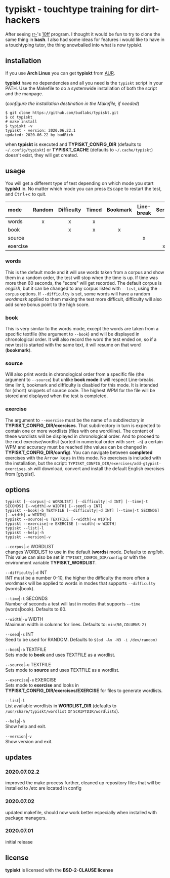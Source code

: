 # typiskt - touchtype training for dirt-hackers 

After seeing [rr-]'s [10ff] program. I thought it would be
fun to try to clone the same thing in **bash**. I also had
some ideas for features i would like to have in a
touchtyping tutor, the thing snowballed into what is now
typiskt.

[rr-]:  https://github.com/rr-
[10ff]: https://github.com/rr-/10ff



## installation

If you use **Arch Linux** you can get **typiskt** from
[AUR](https://aur.archlinux.org/packages/typiskt/).  

**typiskt** have no dependencies and all you need is the
`typiskt` script in your PATH. Use the Makefile to do a
systemwide installation of both the script and the manpage.  

(*configure the installation destination in the Makefile,
if needed*)

```
$ git clone https://github.com/budlabs/typiskt.git
$ cd typiskt
# make install
$ typiskt -v
typiskt - version: 2020.06.22.1
updated: 2020-06-22 by budRich
```


when **typiskt** is executed and **TYPISKT_CONFIG_DIR** (defaults to `~/.config/typiskt`) or **TYPISKT_CACHE** (defaults to `~/.cache/typiskt`) doesn't exist, they will get created.

usage
-----

You will get a different type of test depending on which
mode you start **typiskt** in. No matter which mode you can
press <kbd>Escape</kbd> to restart the test, and
<kbd>Ctrl</kbd>+<kbd>c</kbd> to quit.


| mode     |Random|Difficulty|Timed|Bookmark|Line-break|Series|Highscore|
|:---------|:----:|:--------:|:---:|:------:|:--------:|:----:|:-------:| 
| words    |x     |x         |x    |        |          |      |x        | 
| book     |      |x         |x    |x       |          |      |x        | 
| source   |      |          |     |        |x         |      |         | 
| exercise |      |          |     |        |          |x     |         |

### words


This is the default mode and it will use words taken from a
corpus and show them in a random order, the test will stop
when the time is up. If time was more then 60 seconds, the
"score" will get recorded. The default corpus is *english*,
but it can be changed to any corpus listed with `--list`,
using the `--corpus` options. If `--difficulty` is set, some
words will have a random *wordmask* applied to them making
the test more difficult, difficulty will also add some bonus
point to the high score.

### book


This is very similar to the words mode, except the words
are taken from a specific textfile (the argument to
`--book`) and will be displayed in chronological order. It
will also record the word the test ended on, so if a new
test is started with the same text, it will resume on that
word (**bookmark**).

### source


Will also print words in chronological order from a
specific file (the argument to `--source`)  but unlike
**book mode** it will respect Line-breaks. time limit,
bookmark and difficulty is disabled for this mode. It is
intended for (short) snippets of source code. The highest
WPM for the file will be stored and displayed when the test
is completed.

### exercise


The argument to `--exercise` must be the name of a subdirectory in **TYPISKT_CONFIG_DIR/exercises**. That subdirectory in turn is expected to contain one or more wordlists (files with one word/line). The content of these wordlists will be displayed in chronological order. And to proceed to the next exercise/wordlist (sorted in numerical order with `sort -n`) a certain WPM and accuracy must be reached (the values can be changed in **TYPISKT_CONFIG_DIR/config**). You can navigate between **completed** exercises with the <kbd>Arrow keys</kbd> in this mode. No exercises is included with the installation, but the script: `TYPISKT_CONFIG_DIR/exercises/add-gtypist-exercises.sh` will download, convert and install the default English exercises from [gtypist].


options
-------

```text
typiskt [--corpus|-c WORDLIST] [--difficulty|-d INT] [--time|-t SECONDS] [--width|-w WIDTH] [--seed|-s INT]
typiskt --book|-b TEXTFILE [--difficulty|-d INT] [--time|-t SECONDS] [--width|-w WIDTH]
typiskt --source|-u TEXTFILE [--width|-w WIDTH]
typiskt --exercise|-e EXERCISE [--width|-w WIDTH]
typiskt --list|-l
typiskt --help|-h
typiskt --version|-v
```


`--corpus`|`-c` WORDLIST  
changes WORDLIST to use in the default (**words**) mode.
Defaults to *english*. This value can also be set in
`TYPISKT_CONFIG_DIR/config` or with the environment variable
**TYPISKT_WORDLIST**.

`--difficulty`|`-d` INT  
INT must be a number 0-10, the higher the difficulty the
more often a wordmask will be applied to words in modes that
supports `--difficulty` (words|book).

`--time`|`-t` SECONDS  
Number of seconds a test will last in modes that supports
`--time` (words|book). Defaults to 60.

`--width`|`-w` WIDTH  
Maximum width in columns for lines. Defaults to:
`min(50,COLUMNS-2)`

`--seed`|`-s` INT  
Seed to be used for RANDOM. Defaults to `$(od -An -N3 -i
/dev/random)`

`--book`|`-b` TEXTFILE  
Sets mode to **book** and uses TEXTFILE as a wordlist.

`--source`|`-u` TEXTFILE  
Sets mode to **source** and uses TEXTFILE as a wordlist.

`--exercise`|`-e` EXERCISE  
Sets mode to **exercise** and looks in
**TYPISKT_CONFIG_DIR/exercises/EXERCISE** for files to
generate wordlists.

`--list`|`-l`  
List available wordlists in **WORDLIST_DIR** (defaults to
`/usr/share/typiskt/wordlist` or `SCRIPTDIR/wordlists`).

`--help`|`-h`  
Show help and exit.

`--version`|`-v`  
Show version and exit.

## updates

### 2020.07.02.2
improved the make process further, cleaned up repository
files that will be installed to /etc are located in config

### 2020.07.02

updated makefile, should now work better especially when
installed with package managers.

### 2020.07.01

initial release


[typing_test]: https://github.com/ecly/typing_test
[epbud2txt]: https://github.com/kevinboone/epub2txt2



## license

**typiskt** is licensed with the **BSD-2-CLAUSE license**


